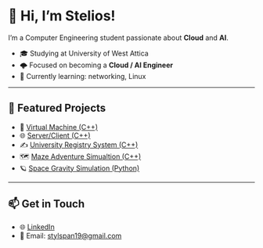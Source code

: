 # 👋 Hi, I’m Stelios!

I’m a Computer Engineering student passionate about **Cloud** and **AI**.

- 🎓 Studying at University of West Attica
- 🌩️ Focused on becoming a **Cloud / AI Engineer**
- 🧠 Currently learning: networking, Linux

---

## 📌 Featured Projects

- 🧱 [Virtual Machine (C++)](https://github.com/SteliosSpanos/Virtual-Machine)
- 🌐 [Server/Client (C++)](https://github.com/SteliosSpanos/Server-Client)
- ✍️ [University Registry System (C++)](https://github.com/SteliosSpanos/University-Managment-System)
- 🗺️ [Maze Adventure Simualtion (C++)](https://github.com/SteliosSpanos/Maze-Adventure)
- 🪐 [Space Gravity Simulation (Python)](https://github.com/SteliosSpanos/Space-Simulation)
---

## 📫 Get in Touch

- 🌐 [LinkedIn](https://www.linkedin.com/in/stylianos-spanos/)
- 📧 Email: stylspan19@gmail.com

